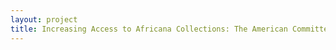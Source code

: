 ```yaml
--- 
layout: project 
title: Increasing Access to Africana Collections: The American Committee on Africa and The Africa Fund Records
---
```



